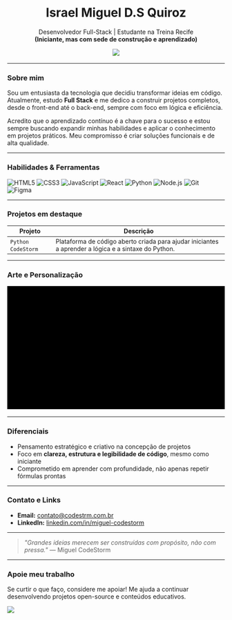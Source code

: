 <h1 align="center">Israel Miguel D.S Quiroz</h1>
<p align="center">
  Desenvolvedor Full-Stack | Estudante na Treina Recife
  <br><strong>(Iniciante, mas com sede de construção e aprendizado)</strong>
</p>

<p align="center">
  <img src="https://github-readme-stats.vercel.app/api?username=Miguel-CodeStorm&show_icons=true&theme=radical" />
</p>

---

### Sobre mim

Sou um entusiasta da tecnologia que decidiu transformar ideias em código. Atualmente, estudo **Full Stack** e me dedico a construir projetos completos, desde o front-end até o back-end, sempre com foco em lógica e eficiência.

Acredito que o aprendizado contínuo é a chave para o sucesso e estou sempre buscando expandir minhas habilidades e aplicar o conhecimento em projetos práticos. Meu compromisso é criar soluções funcionais e de alta qualidade.

---

### Habilidades & Ferramentas

![HTML5](https://img.shields.io/badge/HTML5-E34F26?style=flat&logo=html5&logoColor=white)
![CSS3](https://img.shields.io/badge/CSS3-1572B6?style=flat&logo=css3&logoColor=white)
![JavaScript](https://img.shields.io/badge/JavaScript-F7DF1E?style=flat&logo=javascript&logoColor=black)
![React](https://img.shields.io/badge/React-61DAFB?style=flat&logo=react&logoColor=black)
![Python](https://img.shields.io/badge/Python-3776AB?style=flat&logo=python&logoColor=white)
![Node.js](https://img.shields.io/badge/Node.js-339933?style=flat&logo=node.js&logoColor=white)
![Git](https://img.shields.io/badge/Git-F05032?style=flat&logo=git&logoColor=white)
![Figma](https://img.shields.io/badge/Figma-F24E1E?style=flat&logo=figma&logoColor=white)

---

### Projetos em destaque

| Projeto | Descrição |
|--------|-----------|
| `Python CodeStorm` | Plataforma de código aberto criada para ajudar iniciantes a aprender a lógica e a sintaxe do Python. |

---

### Arte e Personalização

<p align="center">
  <img src="https://raw.githubusercontent.com/MigueI-Codestorm/MigueI-Codestorm/refs/heads/main/assets/assets/ezgif-6c7421c0e005a8.gif" width="600" alt="Arte personalizada animada" />
</p>

---

### Diferenciais

- Pensamento estratégico e criativo na concepção de projetos
- Foco em **clareza, estrutura e legibilidade de código**, mesmo como iniciante
- Comprometido em aprender com profundidade, não apenas repetir fórmulas prontas

---

### Contato e Links

- **Email:** [contato@codestrm.com.br](mailto:contato@codestrm.com.br)
- **LinkedIn:** [linkedin.com/in/miguel-codestorm](https://www.linkedin.com/in/miguel-codestorm)

---

> *"Grandes ideias merecem ser construídas com propósito, não com pressa."*
> — Miguel CodeStorm

---

### Apoie meu trabalho

Se curtir o que faço, considere me apoiar! Me ajuda a continuar desenvolvendo projetos open-source e conteúdos educativos.

<p align="left">
  <a href="https://buymeacoffee.com/miguelcodestorm" target="_blank">
    <img src="https://img.shields.io/badge/Buy%20me%20a%20coffee-FF813F?style=for-the-badge&logo=buy-me-a-coffee&logoColor=white" />
  </a>
</p>
